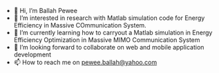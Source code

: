 - 👋 Hi, I’m Ballah Pewee
- 👀 I’m interested in research with Matlab simulation code for Energy Efficiency in Massive COmmunication System.
- 🌱 I’m currently learning how to carryout a Matlab simulation in Energy Efficiency Optimization in Massive MIMO Communication System 
- 💞️ I’m looking forward to collaborate  on web and mobile application development
- 📫 How to reach me on pewee.ballah@yahoo.com

<!---
BallahPewee/BallahPewee is a ✨ special ✨ repository because its `README.md` (this file) appears on your GitHub profile.
You can click the Preview link to take a look at your changes.
--->
